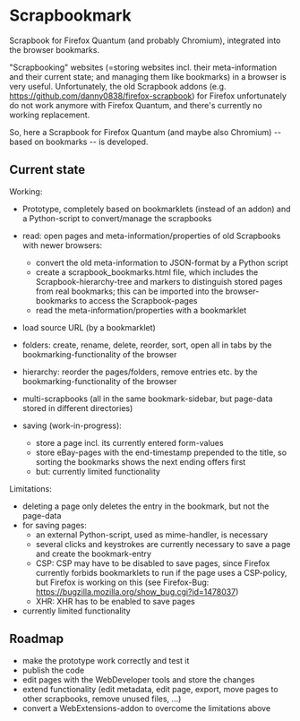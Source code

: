# Scrapbookmark
Scrapbook for Firefox Quantum (and probably Chromium), integrated into the browser bookmarks.

"Scrapbooking" websites (=storing websites incl. their meta-information and their current state; and managing them like bookmarks) in a browser is very useful. Unfortunately, the old Scrapbook addons (e.g. https://github.com/danny0838/firefox-scrapbook) for Firefox unfortunately do not work anymore with Firefox Quantum, and there's currently no working replacement.

So, here a Scrapbook for Firefox Quantum (and maybe also Chromium) -- based on bookmarks -- is developed.

## Current state
Working:
- Prototype, completely based on bookmarklets (instead of an addon) and a Python-script to convert/manage the scrapbooks
- read: open pages and meta-information/properties of old Scrapbooks with newer browsers:
  - convert the old meta-information to JSON-format by a Python script
  - create a scrapbook_bookmarks.html file, which includes the Scrapbook-hierarchy-tree and markers to distinguish stored pages from real bookmarks; this can be imported into the browser-bookmarks to access the Scrapbook-pages
  - read the meta-information/properties with a bookmarklet
- load source URL (by a bookmarklet)

- folders: create, rename, delete, reorder, sort, open all in tabs by the bookmarking-functionality of the browser
- hierarchy: reorder the pages/folders, remove entries etc. by the bookmarking-functionality of the browser
- multi-scrapbooks (all in the same bookmark-sidebar, but page-data stored in different directories)
- saving (work-in-progress):
  - store a page incl. its currently entered form-values
  - store eBay-pages with the end-timestamp prepended to the title, so sorting the bookmarks shows the next ending offers first
  - but: currently limited functionality
  
Limitations:
- deleting a page only deletes the entry in the bookmark, but not the page-data
- for saving pages:
  - an external Python-script, used as mime-handler, is necessary
  - several clicks and keystrokes are currently necessary to save a page and create the bookmark-entry
  - CSP: CSP may have to be disabled to save pages, since Firefox currently forbids bookmarklets to run if the page uses a CSP-policy, but Firefox is working on this (see Firefox-Bug: https://bugzilla.mozilla.org/show_bug.cgi?id=1478037)
  - XHR: XHR has to be enabled to save pages
- currently limited functionality

## Roadmap
- make the prototype work correctly and test it
- publish the code
- edit pages with the WebDeveloper tools and store the changes
- extend functionality (edit metadata, edit page, export, move pages to other scrapbooks, remove unused files, ...)
- convert a WebExtensions-addon to overcome the limitations above
